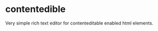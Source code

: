 contentedible
=============

Very simple rich text editor for contenteditable enabled html elements.
